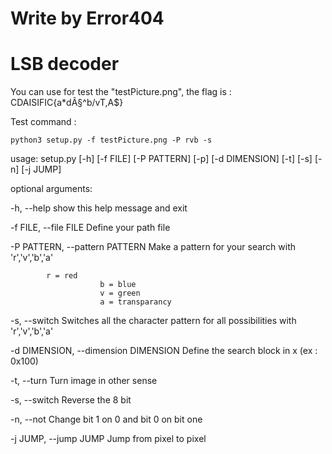 # Write by Error404
# LSB decoder


You can use for test the "testPicture.png", the flag is : CDAISIFIC{a*dÃ§^b/vT,A$}

Test command : 

	python3 setup.py -f testPicture.png -P rvb -s




usage: setup.py [-h] [-f FILE] [-P PATTERN] [-p] [-d DIMENSION] [-t] [-s] [-n]
                [-j JUMP]


optional arguments:
  
  -h, --help            show this help message and exit
  

  -f FILE, --file FILE  Define your path file
  

  -P PATTERN, --pattern PATTERN
                        Make a pattern for your search with 'r','v','b','a'
			
			r = red
                        b = blue 
                        v = green 
                        a = transparancy 

  -s, --switch          Switches all the character pattern for all
                        possibilities with 'r','v','b','a'
			

  -d DIMENSION, --dimension DIMENSION
                        Define the search block in x (ex : 0x100)

  -t, --turn            Turn image in other sense

  
  -s, --switch          Reverse the 8 bit
  
  
  -n, --not             Change bit 1 on 0 and bit 0 on bit one
  

  -j JUMP, --jump JUMP  Jump from pixel to pixel

